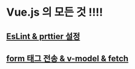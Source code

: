 # Vue.js 의 모든 것 !!!!



## [EsLint & prttier 설정](Readme/eslint)

## [form 태그 전송 & v-model & fetch](Readme/form.md)